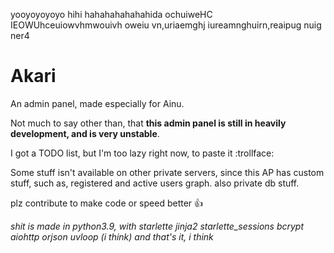 yooyoyoyoyo hihi hahahahahahahida ochuiweHC IEOWUhceuiowvhmwouivh oweiu vn,uriaemghj iureamnghuirn,reaipug nuig ner4

# Akari
An admin panel, made especially for Ainu.

Not much to say other than, that **this admin panel is still in heavily development, and is very unstable**.

I got a TODO list, but I'm too lazy right now, to paste it :trollface:

Some stuff isn't available on other private servers, since this AP has custom stuff, such as, registered and active users graph. also private db stuff.

plz contribute to make code or speed better :thumbsup:

*shit is made in python3.9, with starlette jinja2 starlette_sessions bcrypt aiohttp orjson uvloop (i think) and that's it, i think*
